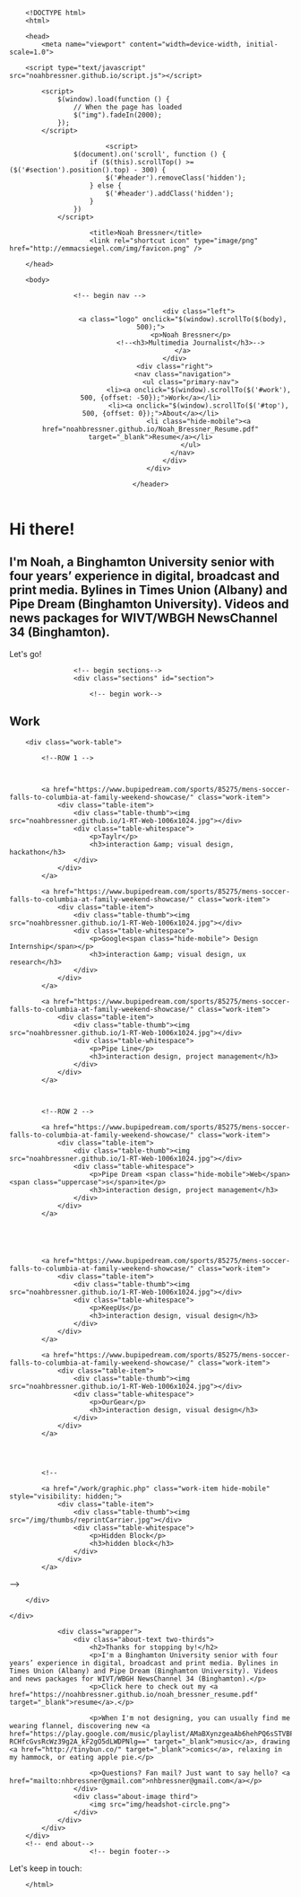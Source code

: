 
    
        <!DOCTYPE html>
        <html>

        <head>
            <meta name="viewport" content="width=device-width, initial-scale=1.0">
<title>Noah Bressner</title>
<meta name="description" content="Noah Bressner, Binghamton University senior with four years’ experience in digital, broadcast and print media. Bylines in Times Union (Albany) and Pipe Dream (Binghamton University). Videos and news packages for WIVT/WBGH NewsChannel 34 (Binghamton).">

<!--
    
-->

<link href="https://fonts.googleapis.com/css?family=Lato:100,100i,300,300i,400,400i,700,700i,900,900i" rel="stylesheet">
<!--
<link href="https://fonts.googleapis.com/css?family=Nunito:300,400,600,700" rel="stylesheet">
-->
<link rel="stylesheet" href="noahbressner.github.io/fonts/font-awesome-4.7.0/css/font-awesome.min.css">
<link href="http://noahbressner.github.io/plugins/featherlight/featherlight.min.css" type="text/css" rel="stylesheet" />
<link href="http://noahbressner.github.io/plugins/featherlight/featherlight.gallery.min.css" type="text/css" rel="stylesheet" />
<link rel="stylesheet" type="text/css" href="noahbressner.github.io/css/main.css" />

<!--<script type="text/javascript" src="http://ajax.googleapis.com/ajax/libs/jquery/1.10.2/jquery.min.js"></script>-->
<script src="https://ajax.googleapis.com/ajax/libs/jquery/3.1.1/jquery.min.js"></script>
<script src="https://cdn.jsdelivr.net/jquery.scrollto/2.1.2/jquery.scrollTo.min.js"></script>
<script src="https://cdnjs.cloudflare.com/ajax/libs/detect_swipe/2.1.4/jquery.detect_swipe.min.js"></script>
<script src="noahbressner.github.io/plugins/featherlight/featherlight.min.js" type="text/javascript" charset="utf-8"></script>
<script src="noahbressner.github.io/plugins/featherlight/featherlight.gallery.min.js" type="text/javascript" charset="utf-8"></script>


<script>
    $(window).on('load', function () {
        $("#header").removeClass("preload"); 
    });
    
    $(document).ready(function(){
        $('a.gallery').featherlightGallery({
            galleryFadeIn: 0,          /* fadeIn speed when slide is loaded */
            galleryFadeOut: 0,          /* fadeOut speed before slide is loaded */
            openSpeed: 0
        });
    });    
</script>

        <script type="text/javascript" src="noahbressner.github.io/script.js"></script>
        
            <script>
                $(window).load(function () {
                    // When the page has loaded
                    $("img").fadeIn(2000);
                });
            </script>

                            <script>
                    $(document).on('scroll', function () {
                        if ($(this).scrollTop() >= ($('#section').position().top) - 300) {
                            $('#header').removeClass('hidden');
                        } else {
                            $('#header').addClass('hidden');
                        }
                    })
                </script>
                
                        <title>Noah Bressner</title>
                        <link rel="shortcut icon" type="image/png" href="http://emmacsiegel.com/img/favicon.png" />
       
<meta property="og:type" content="website" />
<meta name="twitter:card" content="summary_large_image">
<meta name="twitter:site" content="@noahbressner">
<meta name="twitter:creator" content="@noahbressner">
<meta property="og:description" content="Noah Bressner, Binghamton University senior with four years’ experience in digital, broadcast and print media. Bylines in Times Union (Albany) and Pipe Dream (Binghamton University). Videos and news packages for WIVT/WBGH NewsChannel 34 (Binghamton)." />
<meta name="twitter:description" content="Noah Bressner, Binghamton University senior with four years’ experience in digital, broadcast and print media. Bylines in Times Union (Albany) and Pipe Dream (Binghamton University). Videos and news packages for WIVT/WBGH NewsChannel 34 (Binghamton).">
    
        
        </head>

        <body>
            
                    <!-- begin nav -->
<section class="banner" role="banner">
    <header id="header" class="hidden preload">
        <div class="header-content">

                            <div class="left">
                    <a class="logo" onclick="$(window).scrollTo($(body), 500);">
						<p>Noah Bressner</p>
						<!--<h3>Multimedia Journalist</h3>-->
					</a>
                </div>
                <div class="right">
                    <nav class="navigation">
                        <ul class="primary-nav">
                            <li><a onclick="$(window).scrollTo($('#work'), 500, {offset: -50});">Work</a></li>
                            <li><a onclick="$(window).scrollTo($('#top'), 500, {offset: 0});">About</a></li>
                            <li class="hide-mobile"><a href="noahbressner.github.io/Noah_Bressner_Resume.pdf" target="_blank">Resume</a></li>
                        </ul>
                    </nav>
                </div>
        </div>

    </header>
</section>
<!-- end nav -->                
    <!-- begin hero-->
    <div class="hero-background" style="background-image: url('noahbressner.github.io/gradient.jpg');"></div>
    <div class="hero">
        <div>
            <div class="hero-text">
                <h1>Hi there!</h1>
                <h2><b>I'm Noah, a Binghamton University senior with four years’ experience in digital, broadcast and print media. Bylines in Times Union (Albany) and Pipe Dream (Binghamton University). Videos and news packages for WIVT/WBGH NewsChannel 34 (Binghamton).</b></h2>                    
            </div>
            <a onclick="$(window).scrollTo($('.section:nth-of-type(1)'), 500, {offset: -50});">
                        <div class="button" id="hero-button">
                            Let's go!                        </div>
                    </a>
        </div>
    </div>
    <!-- end hero-->   
                    

                    <!-- begin sections-->
                    <div class="sections" id="section">

                        <!-- begin work-->
<div class="section work" id="work"  >
    <div class="container">
        <h2>Work</h2>

        <div class="work-table">

            <!--ROW 1 -->



            <a href="https://www.bupipedream.com/sports/85275/mens-soccer-falls-to-columbia-at-family-weekend-showcase/" class="work-item">
                <div class="table-item">
                    <div class="table-thumb"><img src="noahbressner.github.io/1-RT-Web-1006x1024.jpg"></div>
                    <div class="table-whitespace">
                        <p>Taylr</p>
                        <h3>interaction &amp; visual design, hackathon</h3>
                    </div>
                </div>
            </a>
            
            <a href="https://www.bupipedream.com/sports/85275/mens-soccer-falls-to-columbia-at-family-weekend-showcase/" class="work-item">
                <div class="table-item">
                    <div class="table-thumb"><img src="noahbressner.github.io/1-RT-Web-1006x1024.jpg"></div>
                    <div class="table-whitespace">
                        <p>Google<span class="hide-mobile"> Design Internship</span></p>
                        <h3>interaction &amp; visual design, ux research</h3>
                    </div>
                </div>
            </a>

            <a href="https://www.bupipedream.com/sports/85275/mens-soccer-falls-to-columbia-at-family-weekend-showcase/" class="work-item">
                <div class="table-item">
                    <div class="table-thumb"><img src="noahbressner.github.io/1-RT-Web-1006x1024.jpg"></div>
                    <div class="table-whitespace">
                        <p>Pipe Line</p>
                        <h3>interaction design, project management</h3>
                    </div>
                </div>
            </a>



            <!--ROW 2 -->

            <a href="https://www.bupipedream.com/sports/85275/mens-soccer-falls-to-columbia-at-family-weekend-showcase/" class="work-item">
                <div class="table-item">
                    <div class="table-thumb"><img src="noahbressner.github.io/1-RT-Web-1006x1024.jpg"></div>
                    <div class="table-whitespace">
                        <p>Pipe Dream <span class="hide-mobile">Web</span><span class="uppercase">s</span>ite</p>
                        <h3>interaction design, project management</h3>
                    </div>
                </div>
            </a>





            <a href="https://www.bupipedream.com/sports/85275/mens-soccer-falls-to-columbia-at-family-weekend-showcase/" class="work-item">
                <div class="table-item">
                    <div class="table-thumb"><img src="noahbressner.github.io/1-RT-Web-1006x1024.jpg"></div>
                    <div class="table-whitespace">
                        <p>KeepUs</p>
                        <h3>interaction design, visual design</h3>
                    </div>
                </div>
            </a>

            <a href="https://www.bupipedream.com/sports/85275/mens-soccer-falls-to-columbia-at-family-weekend-showcase/" class="work-item">
                <div class="table-item">
                    <div class="table-thumb"><img src="noahbressner.github.io/1-RT-Web-1006x1024.jpg"></div>
                    <div class="table-whitespace">
                        <p>OurGear</p>
                        <h3>interaction design, visual design</h3>
                    </div>
                </div>
            </a>




            <!--

            <a href="/work/graphic.php" class="work-item hide-mobile" style="visibility: hidden;">
                <div class="table-item">
                    <div class="table-thumb"><img src="/img/thumbs/reprintCarrier.jpg"></div>
                    <div class="table-whitespace">
                        <p>Hidden Block</p>
                        <h3>hidden block</h3>
                    </div>
                </div>
            </a>
-->


        </div>

    </div>
</div>
<!-- end work-->
                                    <!-- begin about-->
        <div class="section about" id="about">
           <a class="anchor" id="top"></a>
            <div class="container">

                <div class="wrapper">
                    <div class="about-text two-thirds">
                        <h2>Thanks for stopping by!</h2>
                        <p>I'm a Binghamton University senior with four years’ experience in digital, broadcast and print media. Bylines in Times Union (Albany) and Pipe Dream (Binghamton University). Videos and news packages for WIVT/WBGH NewsChannel 34 (Binghamton).</p>
                        <p>Click here to check out my <a href="https://noahbressner.github.io/noah_bressner_resume.pdf" target="_blank">resume</a>.</p>

                        <p>When I'm not designing, you can usually find me wearing flannel, discovering new <a href="https://play.google.com/music/playlist/AMaBXynzgeaAb6hehPQ6sSTVBPudtyAkauwcUmENwinBze38VVgbf5EJ5SfxfK63J-RCHfcGvsRcWz39g2A_kF2gO5dLWDPNlg==" target="_blank">music</a>, drawing <a href="http://tinybun.co/" target="_blank">comics</a>, relaxing in my hammock, or eating apple pie.</p>

                        <p>Questions? Fan mail? Just want to say hello? <a href="mailto:nhbressner@gmail.com">nhbressner@gmail.com</a></p>
                    </div>
                    <div class="about-image third">
                        <img src="img/headshot-circle.png">
                    </div>
                </div>
            </div>
        </div>
        <!-- end about-->
                        <!-- begin footer-->
<div class="footer">
    <div class="container">
        </div>
        <div class="social-media">
            Let's keep in touch:
            <br>
            <div><a href="https://twitter.com/noahbressner" target="_blank"><i class="fa fa-twitter" aria-hidden="true"></i></a></div>
            <div><a href="https://www.linkedin.com/in/noahbressner" target="_blank"><i class="fa fa-linkedin" aria-hidden="true"></i></a></div>
            <!--
           </div>
        </div>

        <div class="footer-text">
        </div>
    </div>
</div>
<!-- end footer-->
                    </div>
                    <!-- end sections-->
        </body>

        </html>
